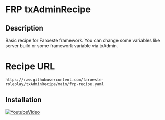 # FRP txAdminRecipe
## Description
Basic recipe for Faroeste framework. You can change some variables like server build or some framework variable via txAdmin.

# Recipe URL
`https://raw.githubusercontent.com/faroeste-roleplay/txAdminRecipe/main/frp-recipe.yaml`

## Installation
[![YoutubeVideo](https://img.youtube.com/vi/F1vVW4GHTbQ/0.jpg)](https://www.youtube.com/watch?v=F1vVW4GHTbQ)
